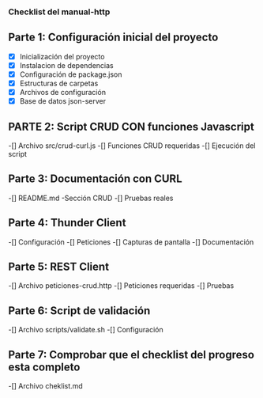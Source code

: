 ### Checklist del manual-http

## Parte 1: Configuración inicial del proyecto
-[x] Inicialización del proyecto
-[x] Instalacion de dependencias
-[x] Configuración de package.json
-[x] Estructuras de carpetas
-[x] Archivos de configuración
-[x] Base de datos json-server

## PARTE 2: Script CRUD CON funciones Javascript
-[] Archivo src/crud-curl.js
-[] Funciones CRUD requeridas
-[] Ejecución del script

## Parte 3: Documentación con CURL
-[] README.md -Sección CRUD
-[] Pruebas reales

## Parte 4: Thunder Client
-[] Configuración
-[] Peticiones
-[] Capturas  de pantalla
-[] Documentación

## Parte 5: REST Client
-[] Archivo peticiones-crud.http
-[] Peticiones requeridas
-[] Pruebas

## Parte 6: Script de validación
-[] Archivo scripts/validate.sh
-[] Configuración

## Parte 7: Comprobar que el checklist del progreso esta completo
-[] Archivo cheklist.md


